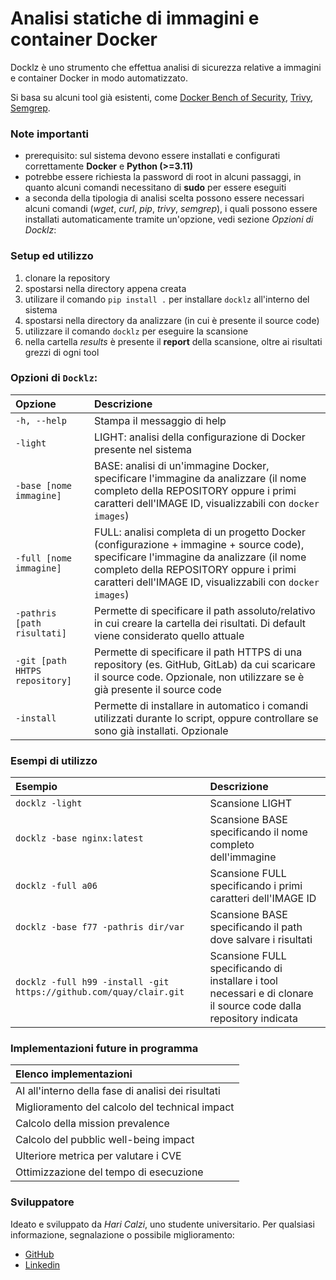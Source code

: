 # Analisi statiche di immagini e container Docker
Docklz è uno strumento che effettua analisi di sicurezza relative a immagini e container Docker in modo automatizzato.

Si basa su alcuni tool già esistenti, come [Docker Bench of Security](https://github.com/docker/docker-bench-security), [Trivy](https://github.com/aquasecurity/trivy), [Semgrep](https://github.com/semgrep/semgrep).

### Note importanti
- prerequisito: sul sistema devono essere installati e configurati correttamente **Docker** e **Python (>=3.11)**
- potrebbe essere richiesta la password di root in alcuni passaggi, in quanto alcuni comandi necessitano di **sudo** per essere eseguiti
- a seconda della tipologia di analisi scelta possono essere necessari alcuni comandi (*wget*, *curl*, *pip*, *trivy*, *semgrep*), i quali possono essere installati automaticamente tramite un'opzione, vedi sezione *Opzioni di Docklz*:

### Setup ed utilizzo
1. clonare la repository
2. spostarsi nella directory appena creata
3. utilizare il comando `pip install .` per installare `docklz` all'interno del sistema
4. spostarsi nella directory da analizzare (in cui è presente il source code)
5. utilizzare il comando `docklz` per eseguire la scansione
6. nella cartella *results* è presente il **report** della scansione, oltre ai risultati grezzi di ogni tool

### Opzioni di `Docklz`:
|Opzione|Descrizione|
|:---|:---|
|`-h, --help`|Stampa il messaggio di help|
|`-light`|LIGHT: analisi della configurazione di Docker presente nel sistema|
|`-base [nome immagine]`|BASE: analisi di un'immagine Docker, specificare l'immagine da analizzare (il nome completo della REPOSITORY oppure i primi caratteri dell'IMAGE ID, visualizzabili con `docker images`)|
|`-full [nome immagine]`|FULL: analisi completa di un progetto Docker (configurazione + immagine + source code), specificare l'immagine da analizzare (il nome completo della REPOSITORY oppure i primi caratteri dell'IMAGE ID, visualizzabili con `docker images`)|
|`-pathris [path risultati]`|Permette di specificare il path assoluto/relativo in cui creare la cartella dei risultati. Di default viene considerato quello attuale|
|`-git [path HHTPS repository]`|Permette di specificare il path HTTPS di una repository (es. GitHub, GitLab) da cui scaricare il source code. Opzionale, non utilizzare se è già presente il source code|
|`-install`|Permette di installare in automatico i comandi utilizzati durante lo script, oppure controllare se sono già installati. Opzionale|

### Esempi di utilizzo
|Esempio|Descrizione|
|:---|:---|
|`docklz -light`|Scansione LIGHT|
|`docklz -base nginx:latest`|Scansione BASE specificando il nome completo dell'immagine|
|`docklz -full a06`|Scansione FULL specificando i primi caratteri dell'IMAGE ID|
|`docklz -base f77 -pathris dir/var `|Scansione BASE specificando il path dove salvare i risultati|
|`docklz -full h99 -install -git https://github.com/quay/clair.git`|Scansione FULL specificando di installare i tool necessari e di clonare il source code dalla repository indicata|

### Implementazioni future in programma
|Elenco implementazioni|
|:---|
|AI all'interno della fase di analisi dei risultati|
|Miglioramento del calcolo del technical impact|
|Calcolo della mission prevalence|
|Calcolo del pubblic well-being impact|
|Ulteriore metrica per valutare i CVE|
|Ottimizzazione del tempo di esecuzione|

### Sviluppatore
Ideato e sviluppato da *Hari Calzi*, uno studente universitario.
Per qualsiasi informazione, segnalazione o possibile miglioramento:
- [GitHub](https://github.com/haricalzi)
- [Linkedin](https://www.linkedin.com/in/haricalzi/)
